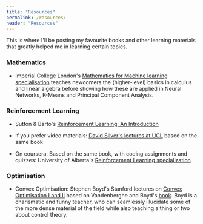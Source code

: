 ```yaml
---
title: "Resources"
permalink: /resources/
header: "Resources"
---
```


This is where I'll be posting my favourite books and other learning materials that greatly helped me in learning certain topics.

### Mathematics
* Imperial College London's [Mathematics for Machine learning specialisation]() teaches newcomers the (higher-level) basics in calculus and linear algebra before showing how these are applied in Neural Networks, K-Means and Principal Component Analysis.

### Reinforcement Learning
* Sutton & Barto's [Reinforcement Learning: An Introduction](http://www.incompleteideas.net/book/the-book-2nd.html)

* If you prefer video materials: [David Silver's lectures at UCL](https://www.youtube.com/playlist?list=PLqYmG7hTraZDM-OYHWgPebj2MfCFzFObQ) based on the same book

* On coursera: Based on the same book, with coding assignments and quizzes: University of Alberta's [Reinforcement Learning specialization](https://www.coursera.org/specializations/reinforcement-learning)

### Optimisation
* Convex Optimisation: Stephen Boyd's Stanford lectures on [Convex Optimisation I and II](https://www.youtube.com/playlist?list=PL3940DD956CDF0622) based on Vandenberghe and Boyd's [book](https://web.stanford.edu/~boyd/cvxbook/). Boyd is a charismatic and funny teacher, who can seamlessly illucidate some of the more dense material of the field while also teaching a thing or two about control theory.

